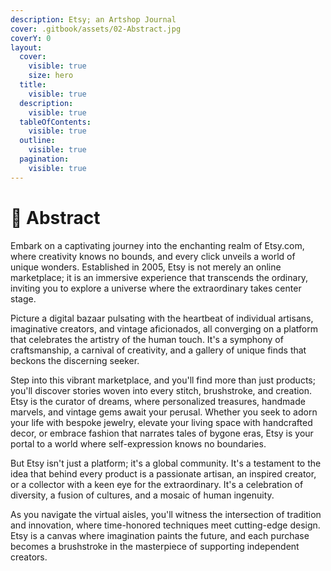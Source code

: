 ```yaml
---
description: Etsy; an Artshop Journal
cover: .gitbook/assets/02-Abstract.jpg
coverY: 0
layout:
  cover:
    visible: true
    size: hero
  title:
    visible: true
  description:
    visible: true
  tableOfContents:
    visible: true
  outline:
    visible: true
  pagination:
    visible: true
---
```


# 📙 Abstract

Embark on a captivating journey into the enchanting realm of Etsy.com, where creativity knows no bounds, and every click unveils a world of unique wonders. Established in 2005, Etsy is not merely an online marketplace; it is an immersive experience that transcends the ordinary, inviting you to explore a universe where the extraordinary takes center stage.

Picture a digital bazaar pulsating with the heartbeat of individual artisans, imaginative creators, and vintage aficionados, all converging on a platform that celebrates the artistry of the human touch. It's a symphony of craftsmanship, a carnival of creativity, and a gallery of unique finds that beckons the discerning seeker.

Step into this vibrant marketplace, and you'll find more than just products; you'll discover stories woven into every stitch, brushstroke, and creation. Etsy is the curator of dreams, where personalized treasures, handmade marvels, and vintage gems await your perusal. Whether you seek to adorn your life with bespoke jewelry, elevate your living space with handcrafted decor, or embrace fashion that narrates tales of bygone eras, Etsy is your portal to a world where self-expression knows no boundaries.

But Etsy isn't just a platform; it's a global community. It's a testament to the idea that behind every product is a passionate artisan, an inspired creator, or a collector with a keen eye for the extraordinary. It's a celebration of diversity, a fusion of cultures, and a mosaic of human ingenuity.

As you navigate the virtual aisles, you'll witness the intersection of tradition and innovation, where time-honored techniques meet cutting-edge design. Etsy is a canvas where imagination paints the future, and each purchase becomes a brushstroke in the masterpiece of supporting independent creators.


